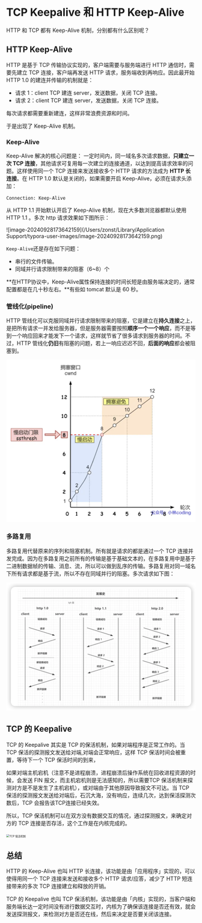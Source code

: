 # TCP Keepalive 和 HTTP Keep-Alive

HTTP 和 TCP 都有 Keep-Alive 机制，分别都有什么区别呢？

## HTTP Keep-Alive

HTTP 是基于 TCP 传输协议实现的，客户端需要与服务端进行 HTTP 通信时，需要先建立 TCP 连接，客户端再发送 HTTP 请求，服务端收到再响应。因此最开始 HTTP 1.0 的建连并传输的机制就是：

- 请求 1：client TCP 建连 server，发送数据，关闭 TCP 连接。
- 请求 2：client TCP 建连 server，发送数据，关闭 TCP 连接。

每次请求都需要重新建连，这样非常浪费资源和时间。

于是出现了 Keep-Alive 机制。

### Keep-Alive

Keep-Alive 解决的核心问题是： 一定时间内，同一域名多次请求数据，**只建立一次 TCP 连接**，其他请求可复用每一次建立的连接通道，以达到提高请求效率的问题。这样使用同一个 TCP 连接来发送接收多个 HTTP 请求的方法成为 **HTTP 长连接**。在 HTTP 1.0 默认是关闭的，如果需要开启 Keep-Alive，必须在请求头添加：

```http
Connection: Keep-Alive
```

从 HTTP 1.1 开始默认开启了 Keep-Alive 机制，现在大多数浏览器都默认使用 HTTP 1.1 。多次 http 请求效果如下图所示：

![image-20240928173642159](/Users/zonst/Library/Application Support/typora-user-images/image-20240928173642159.png)



`Keep-Alive`还是存在如下问题：

- 串行的文件传输。
- 同域并行请求限制带来的阻塞（6~8）个

**在HTTP协议中，Keep-Alive属性保持连接的时间长短是由服务端决定的，通常配置都是在几十秒左右。**有些如 tomcat 默认是 60 秒。

### 管线化(pipeline)

HTTP 管线化可以克服同域并行请求限制带来的阻塞，它是建立在**持久连接**之上，是把所有请求一并发给服务器，但是服务器需要按照**顺序一个一个响应**，而不是等到一个响应回来才能发下一个请求，这样就节省了很多请求到服务器的时间。不过，HTTP 管线化**仍旧**有阻塞的问题，若上一响应迟迟不回，**后面的响应**都会被阻塞到。

![image-20240928173824181](../../.gitbook/assets/tcp19.png)



### 多路复用

多路复用代替原来的序列和阻塞机制。所有就是请求的都是通过一个 TCP 连接并发完成。因为在多路复用之前所有的传输是基于基础文本的，在多路复用中是基于二进制数据帧的传输、消息、流，所以可以做到乱序的传输。多路复用对同一域名下所有请求都是基于流，所以不存在同域并行的阻塞。多次请求如下图：

![image-20240928174649310](../../.gitbook/assets/tcp20.png)

## TCP 的 Keepalive

TCP 的 Keepalive 其实是 TCP 的保活机制，如果对端程序是正常工作的。当 TCP 保活的探测报文发送给对端,对端会正常响应，这样 TCP 保活时间会被重置，等待下一个 TCP 保活时间的到来，

如果对端主机宕机（注意不是进程崩溃，进程崩溃后操作系统在回收进程资源的时候，会发送 FIN 报文，而主机宕机则是无法感知的，所以需要TCP 保活机制来探测对方是不是发生了主机宕机），或对端由于其他原因导致报文不可达。当 TCP 保活的探测报文发送给对端后，石沉大海，没有响应，连续几次，达到保活探测次数后，TCP 会报告该TCP连接已经失效。

所以，TCP 保活机制可以在双方没有数据交互的情况，通过探测报文，来确定对方的 TCP 连接是否存活，这个工作是在内核完成的。

<img src="https://cdn.xiaolincoding.com//mysql/other/87e138ae9f2438c8f4e2c9c46ec40b95.png" alt="TCP 保活机制" style="zoom:50%;" />



## 总结

HTTP 的 Keep-Alive 也叫 HTTP 长连接，该功能是由「应用程序」实现的，可以使得用同一个 TCP 连接来发送和接收多个 HTTP 请求/应答，减少了 HTTP 短连接带来的多次 TCP 连接建立和释放的开销。

TCP 的 Keepalive 也叫 TCP 保活机制，该功能是由「内核」实现的，当客户端和服务端长达一定时间没有进行数据交互时，内核为了确保该连接是否还有效，就会发送探测报文，来检测对方是否还在线，然后来决定是否要关闭该连接。